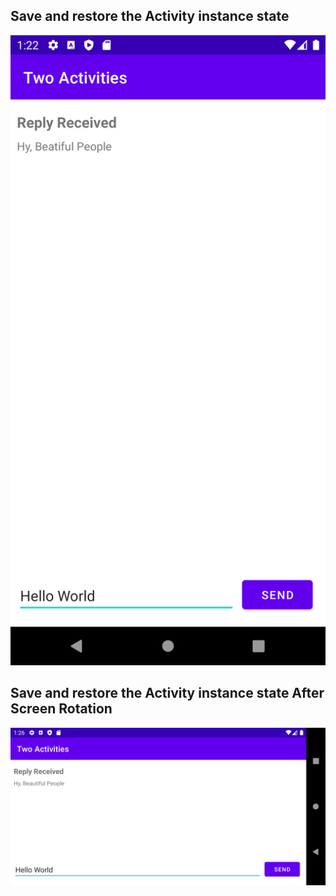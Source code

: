 ## Save and restore the Activity instance state
!['Completed Task 2'](Screenshots/Task2_Completed.png)

## Save and restore the Activity instance state After Screen Rotation
!['Completed Task 2'](Screenshots/Task2_AfterRotation.png)

